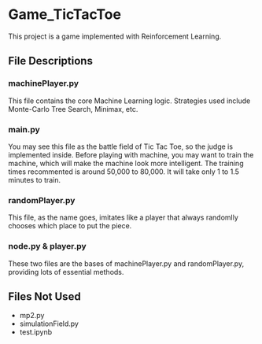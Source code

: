 # Game_TicTacToe
This project is a game implemented with Reinforcement Learning.

## File Descriptions
### machinePlayer.py
This file contains the core Machine Learning logic. Strategies used include Monte-Carlo Tree Search, Minimax, etc.

### main.py
You may see this file as the battle field of Tic Tac Toe, so the judge is implemented inside.
Before playing with machine, you may want to train the machine, which will make the machine look more intelligent.
The training times recommented is around 50,000 to 80,000. It will take only 1 to 1.5 minutes to train.

### randomPlayer.py
This file, as the name goes, imitates like a player that always randomlly chooses which place to put the piece.

### node.py & player.py
These two files are the bases of machinePlayer.py and randomPlayer.py, providing lots of essential methods.

## Files Not Used
* mp2.py
* simulationField.py
* test.ipynb

